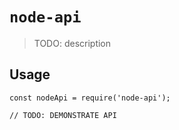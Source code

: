 # `node-api`

> TODO: description

## Usage

```
const nodeApi = require('node-api');

// TODO: DEMONSTRATE API
```
